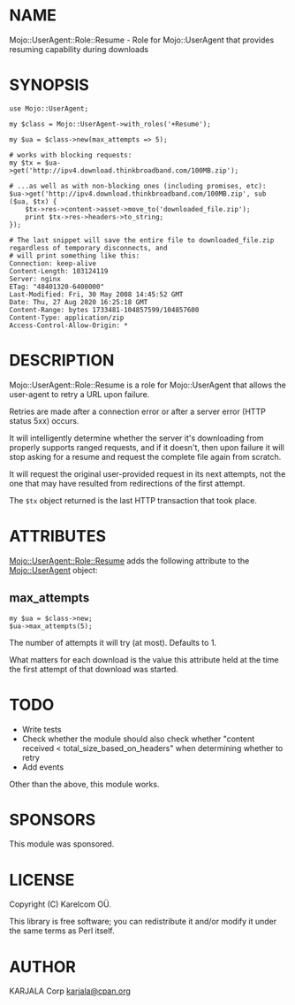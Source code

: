 # NAME

Mojo::UserAgent::Role::Resume - Role for Mojo::UserAgent that provides resuming capability during downloads

# SYNOPSIS

    use Mojo::UserAgent;

    my $class = Mojo::UserAgent->with_roles('+Resume');

    my $ua = $class->new(max_attempts => 5);

    # works with blocking requests:
    my $tx = $ua->get('http://ipv4.download.thinkbroadband.com/100MB.zip');

    # ...as well as with non-blocking ones (including promises, etc):
    $ua->get('http://ipv4.download.thinkbroadband.com/100MB.zip', sub ($ua, $tx) {
        $tx->res->content->asset->move_to('downloaded_file.zip');
        print $tx->res->headers->to_string;
    });

    # The last snippet will save the entire file to downloaded_file.zip regardless of temporary disconnects, and
    # will print something like this:
    Connection: keep-alive
    Content-Length: 103124119
    Server: nginx
    ETag: "48401320-6400000"
    Last-Modified: Fri, 30 May 2008 14:45:52 GMT
    Date: Thu, 27 Aug 2020 16:25:18 GMT
    Content-Range: bytes 1733481-104857599/104857600
    Content-Type: application/zip
    Access-Control-Allow-Origin: *

# DESCRIPTION

Mojo::UserAgent::Role::Resume is a role for Mojo::UserAgent that allows the user-agent to
retry a URL upon failure.

Retries are made after a connection error or after a server error (HTTP status 5xx) occurs.

It will intelligently determine whether the server it's downloading from properly supports ranged requests,
and if it doesn't, then upon failure it will stop asking for a resume and request the complete file again
from scratch.

It will request the original user-provided request in its next attempts, not the one that may have resulted from
redirections of the first attempt.

The `$tx` object returned is the last HTTP transaction that took place.

# ATTRIBUTES

[Mojo::UserAgent::Role::Resume](https://metacpan.org/pod/Mojo%3A%3AUserAgent%3A%3ARole%3A%3AResume) adds the following attribute to the [Mojo::UserAgent](https://metacpan.org/pod/Mojo%3A%3AUserAgent) object:

## max\_attempts

    my $ua = $class->new;
    $ua->max_attempts(5);

The number of attempts it will try (at most). Defaults to 1.

What matters for each download is the value this attribute held at the time the first attempt of that download was
started.

# TODO

- Write tests
- Check whether the module should also check whether "content received < total\_size\_based\_on\_headers" when
determining whether to retry
- Add events

Other than the above, this module works.

# SPONSORS

This module was sponsored.

# LICENSE

Copyright (C) Karelcom OÜ.

This library is free software; you can redistribute it and/or modify
it under the same terms as Perl itself.

# AUTHOR

KARJALA Corp <karjala@cpan.org>
